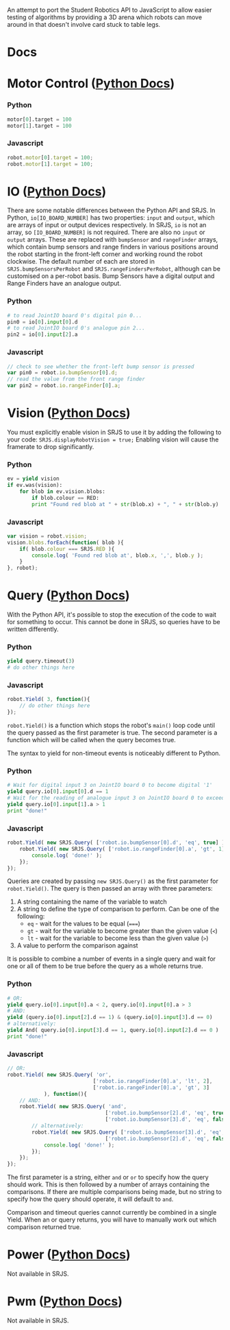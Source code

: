 An attempt to port the Student Robotics API to JavaScript to allow easier testing of algorithms by providing a 3D arena which robots can move around in that doesn't involve card stuck to table legs.

# Docs

# Motor Control ([Python Docs](https://www.studentrobotics.org/docs/programming/sr/motor/))

### Python
```python
motor[0].target = 100
motor[1].target = 100
```
### Javascript
```javascript
robot.motor[0].target = 100;
robot.motor[1].target = 100;
```

# IO ([Python Docs](https://www.studentrobotics.org/docs/programming/sr/io/))

There are some notable differences between the Python API and SRJS.
In Python, `io[IO_BOARD_NUMBER]` has two properties: `input` and `output`, which are arrays of input or output devices respectively.
In SRJS, `io` is not an array, so `[IO_BOARD_NUMBER]` is not required. There are also no `input` or `output` arrays. These are replaced with `bumpSensor` and `rangeFinder` arrays, which contain bump sensors and range finders in various positions around the robot starting in the front-left corner and working round the robot clockwise. The default number of each are stored in `SRJS.bumpSensorsPerRobot` and `SRJS.rangeFindersPerRobot`, although can be customised on a per-robot basis. Bump Sensors have a digital output and Range Finders have an analogue output.

### Python
```python
# to read JointIO board 0's digital pin 0...
pin0 = io[0].input[0].d
# to read JointIO board 0's analogue pin 2...
pin2 = io[0].input[2].a
```
### Javascript
```javascript
// check to see whether the front-left bump sensor is pressed
var pin0 = robot.io.bumpSensor[0].d;
// read the value from the front range finder
var pin2 = robot.io.rangeFinder[0].a;
```

# Vision ([Python Docs](https://www.studentrobotics.org/docs/programming/sr/vision/))

You must explicitly enable vision in SRJS to use it by adding the following to your code: `SRJS.displayRobotVision = true;` Enabling vision will cause the framerate to drop significantly.

### Python
```python
ev = yield vision
if ev.was(vision):
	for blob in ev.vision.blobs:
		if blob.colour == RED:
		print "Found red blob at " + str(blob.x) + ", " + str(blob.y)
```
### Javascript
```javascript
var vision = robot.vision;
vision.blobs.forEach(function( blob ){
	if( blob.colour === SRJS.RED ){
		console.log( 'Found red blob at', blob.x, ',', blob.y );
	}
}, robot);
```

# Query ([Python Docs](https://www.studentrobotics.org/docs/programming/sr/query/))

With the Python API, it's possible to stop the execution of the code to wait for something to occur. This cannot be done in SRJS, so queries have to be written differently.
### Python
```python
yield query.timeout(3)
# do other things here
```
### Javascript
```javascript
robot.Yield( 3, function(){
	// do other things here
});
```
`robot.Yield()` is a function which stops the robot's `main()` loop code until the query passed as the first parameter is true. The second parameter is a function which will be called when the query becomes true.

The syntax to yield for non-timeout events is noticeably different to Python.
### Python
```python
# Wait for digital input 3 on JointIO board 0 to become digital '1'
yield query.io[0].input[0].d == 1
# Wait for the reading of analogue input 3 on JointIO board 0 to exceed 1V
yield query.io[0].input[1].a > 1
print "done!"
```
### Javascript
```javascript
robot.Yield( new SRJS.Query( ['robot.io.bumpSensor[0].d', 'eq', true] ), function(){
	robot.Yield( new SRJS.Query( ['robot.io.rangeFinder[0].a', 'gt', 1] ), function(){
		console.log( 'done!' );
	});
});
```
Queries are created by passing `new SRJS.Query()` as the first parameter for `robot.Yield()`. The query is then passed an array with three parameters:
1. A string containing the name of the variable to watch
2. A string to define the type of comparison to perform. Can be one of the following:
	* `eq` - wait for the values to be equal (`===`)
	* `gt` - wait for the variable to become greater than the given value (`<`)
	* `lt` - wait for the variable to become less than the given value (`>`)
3. A value to perform the comparison against

It is possible to combine a number of events in a single query and wait for one or all of them to be true before the query as a whole returns true.
### Python
```python
# OR:
yield query.io[0].input[0].a < 2, query.io[0].input[0].a > 3
# AND:
yield (query.io[0].input[2].d == 1) & (query.io[0].input[3].d == 0)
# alternatively:
yield And( query.io[0].input[3].d == 1, query.io[0].input[2].d == 0 )
print "done!"
```
### Javascript
```javascript
// OR:
robot.Yield( new SRJS.Query( 'or',
							['robot.io.rangeFinder[0].a', 'lt', 2],
							['robot.io.rangeFinder[0].a', 'gt', 3]
			), function(){
	// AND:
	robot.Yield( new SRJS.Query( 'and',
								['robot.io.bumpSensor[2].d', 'eq', true],
								['robot.io.bumpSensor[3].d', 'eq', false] ), function(){
		// alternatively:
		robot.Yield( new SRJS.Query( ['robot.io.bumpSensor[3].d', 'eq', true],
								['robot.io.bumpSensor[2].d', 'eq', false] ), function(){
			console.log( 'done!' );
		});
	});
});
```
The first parameter is a string, either `and` or `or` to specify how the query should work. This is then followed by a number of arrays containing the comparisons. If there are multiple comparisons being made, but no string to specify how the query should operate, it will default to `and`.

Comparison and timeout queries cannot currently be combined in a single Yield.
When an or query returns, you will have to manually work out which comparison returned true.

# Power ([Python Docs](https://www.studentrobotics.org/docs/programming/sr/power/))

Not available in SRJS.

# Pwm ([Python Docs](https://www.studentrobotics.org/docs/programming/sr/pwm/))

Not available in SRJS.
